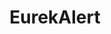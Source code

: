 ---
layout: default
cost: free
description: EurekAlert! is a nonprofit news-release distribution platform operated
  by the American Association for the Advancement of Science (AAAS) as a resource
  for journalists and the public. EurekAlert! hosts news releases produced by universities,
  journal publishers, medical centers, government agencies, corporations, and other
  organizations engaged in all disciplines of scientific research. EurekAlert! only
  accepts content contributions from public information officers (PIOs) at eligible
  organizations that conduct, publish, or fund scientific research.
last_edit: Mon, 19 Jun 2023 16:35:53 GMT
location: https://www.eurekalert.org
maintained_by: American Academy for the Advancement of Science
open_access: 'FALSE'
shortname: eurekalert
tags:
- media mentions
title: EurekAlert
uuid: 9fb60772-5857-4a4e-aea5-1ff46d5e25d6
versioning: 'FALSE'
---